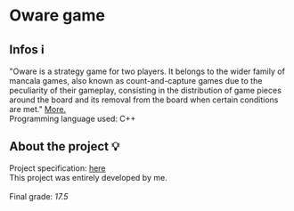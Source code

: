 # Oware game
## Infos :information_source:
"Oware is a strategy game for two players. It belongs to the wider family of mancala games, also known as count-and-capture games due to the peculiarity of their gameplay, consisting in the distribution of game pieces around the board and its removal from the board when certain conditions are met."
<a href="http://www.joansala.com/auale/rules/en/">More.</a><br>
Programming language used: C++


## About the project :bulb:
Project specification: <a href="https://github.com/TiagoCaldaSilva/FEUP-PROG/blob/master/Projetos/1_PROJETO-OWARE%20GAME/PROG_1_PROJECT/PROG_2019-2020_Trabalho1-v02_EN.pdf">here</a>
<br>
This project was entirely developed by me.
<br><br>
Final grade: <em>17.5</em>
